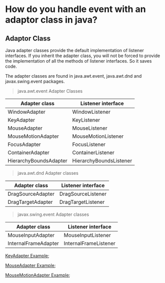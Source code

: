 # How do you handle event with an adaptor class in java?

## Adaptor Class
	
Java adapter classes provide the default implementation of listener interfaces. If you inherit the adapter class, you will not be forced to provide the implementation of all the methods of listener interfaces. So it saves code.

The adapter classes are found in java.awt.event, java.awt.dnd and javax.swing.event packages.

>java.awt.event Adapter Classes

|Adapter class | Listener interface |
---------------|---------------------
|WindowAdapter	|WindowListener|
|KeyAdapter	|KeyListener|
|MouseAdapter	|MouseListener|
|MouseMotionAdapter|	MouseMotionListener|
|FocusAdapter	|FocusListener|
|ContainerAdapter	|ContainerListener|
|HierarchyBoundsAdapter	|HierarchyBoundsListener|

>java.awt.dnd Adapter classes

|Adapter class | Listener interface |
---------------|---------------------
|DragSourceAdapter	|DragSourceListener|
|DragTargetAdapter	|DragTargetListener|

>javax.swing.event Adapter classes

|Adapter class | Listener interface |
---------------|---------------------
|MouseInputAdapter	|MouseInputListener|
|InternalFrameAdapter	|InternalFrameListener|

[KeyAdapter Example](https://github.com/Alson33/JavaAssignment/blob/master/Event%20handling/Qn-3(adaptor%20class)/KeyAdapterDemo.java);

[MouseAdapter Example](https://github.com/Alson33/JavaAssignment/blob/master/Event%20handling/Qn-3(adaptor%20class)/MouseAdapterDemo.java);

[MouseMotionAdapter Example](https://github.com/Alson33/JavaAssignment/blob/master/Event%20handling/Qn-3(adaptor%20class)/MouseMotionAdapterDemo.java);